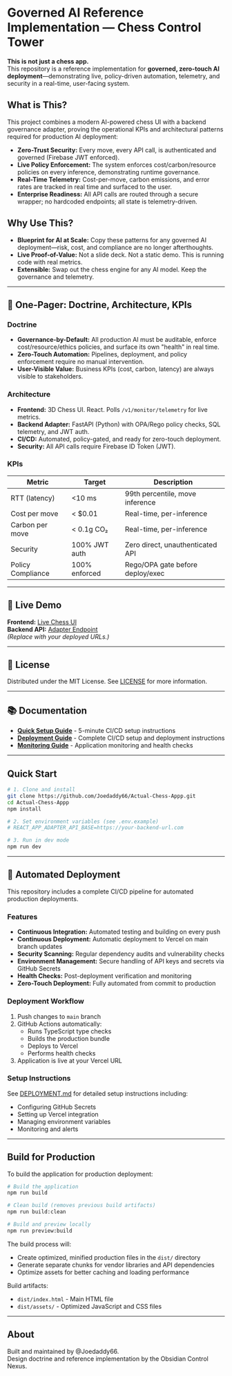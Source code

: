 # Governed AI Reference Implementation — Chess Control Tower

**This is not just a chess app.**  
This repository is a reference implementation for **governed, zero-touch AI deployment**—demonstrating live, policy-driven automation, telemetry, and security in a real-time, user-facing system.

## What is This?

This project combines a modern AI-powered chess UI with a backend governance adapter, proving the operational KPIs and architectural patterns required for production AI deployment:

- **Zero-Trust Security:** Every move, every API call, is authenticated and governed (Firebase JWT enforced).
- **Live Policy Enforcement:** The system enforces cost/carbon/resource policies on every inference, demonstrating runtime governance.
- **Real-Time Telemetry:** Cost-per-move, carbon emissions, and error rates are tracked in real time and surfaced to the user.
- **Enterprise Readiness:** All API calls are routed through a secure wrapper; no hardcoded endpoints; all state is telemetry-driven.

## Why Use This?

- **Blueprint for AI at Scale:** Copy these patterns for any governed AI deployment—risk, cost, and compliance are no longer afterthoughts.
- **Live Proof-of-Value:** Not a slide deck. Not a static demo. This is running code with real metrics.
- **Extensible:** Swap out the chess engine for any AI model. Keep the governance and telemetry.

---

## 📄 One-Pager: Doctrine, Architecture, KPIs

### Doctrine

- **Governance-by-Default:** All production AI must be auditable, enforce cost/resource/ethics policies, and surface its own "health" in real time.
- **Zero-Touch Automation:** Pipelines, deployment, and policy enforcement require no manual intervention.
- **User-Visible Value:** Business KPIs (cost, carbon, latency) are always visible to stakeholders.

### Architecture

- **Frontend:** 3D Chess UI. React. Polls `/v1/monitor/telemetry` for live metrics.
- **Backend Adapter:** FastAPI (Python) with OPA/Rego policy checks, SQL telemetry, and JWT auth.
- **CI/CD:** Automated, policy-gated, and ready for zero-touch deployment.
- **Security:** All API calls require Firebase ID Token (JWT).

### KPIs

| Metric                | Target          | Description                      |
|-----------------------|----------------|----------------------------------|
| RTT (latency)         | <10 ms         | 99th percentile, move inference  |
| Cost per move         | < $0.01        | Real-time, per-inference         |
| Carbon per move       | < 0.1g CO₂     | Real-time, per-inference         |
| Security              | 100% JWT auth  | Zero direct, unauthenticated API |
| Policy Compliance     | 100% enforced  | Rego/OPA gate before deploy/exec |

---

## 🚀 Live Demo

**Frontend:** [Live Chess UI](https://your-frontend-url.com)  
**Backend API:** [Adapter Endpoint](https://your-backend-url.com)  
*(Replace with your deployed URLs.)*

---

## 📝 License

Distributed under the MIT License. See [LICENSE](LICENSE) for more information.

---

## 📚 Documentation

- **[Quick Setup Guide](SETUP.md)** - 5-minute CI/CD setup instructions
- **[Deployment Guide](DEPLOYMENT.md)** - Complete CI/CD setup and deployment instructions
- **[Monitoring Guide](MONITORING.md)** - Application monitoring and health checks

---

## Quick Start

```sh
# 1. Clone and install
git clone https://github.com/Joedaddy66/Actual-Chess-Appp.git
cd Actual-Chess-Appp
npm install

# 2. Set environment variables (see .env.example)
# REACT_APP_ADAPTER_API_BASE=https://your-backend-url.com

# 3. Run in dev mode
npm run dev
```

---

## 🚀 Automated Deployment

This repository includes a complete CI/CD pipeline for automated production deployments.

### Features

- **Continuous Integration:** Automated testing and building on every push
- **Continuous Deployment:** Automatic deployment to Vercel on main branch updates
- **Security Scanning:** Regular dependency audits and vulnerability checks
- **Environment Management:** Secure handling of API keys and secrets via GitHub Secrets
- **Health Checks:** Post-deployment verification and monitoring
- **Zero-Touch Deployment:** Fully automated from commit to production

### Deployment Workflow

1. Push changes to `main` branch
2. GitHub Actions automatically:
   - Runs TypeScript type checks
   - Builds the production bundle
   - Deploys to Vercel
   - Performs health checks
3. Application is live at your Vercel URL

### Setup Instructions

See [DEPLOYMENT.md](DEPLOYMENT.md) for detailed setup instructions including:
- Configuring GitHub Secrets
- Setting up Vercel integration
- Managing environment variables
- Monitoring and alerts

---

## Build for Production

To build the application for production deployment:

```bash
# Build the application
npm run build

# Clean build (removes previous build artifacts)
npm run build:clean

# Build and preview locally
npm run preview:build
```

The build process will:
- Create optimized, minified production files in the `dist/` directory
- Generate separate chunks for vendor libraries and API dependencies
- Optimize assets for better caching and loading performance

Build artifacts:
- `dist/index.html` - Main HTML file
- `dist/assets/` - Optimized JavaScript and CSS files

---

## About

Built and maintained by @Joedaddy66.  
Design doctrine and reference implementation by the Obsidian Control Nexus.
